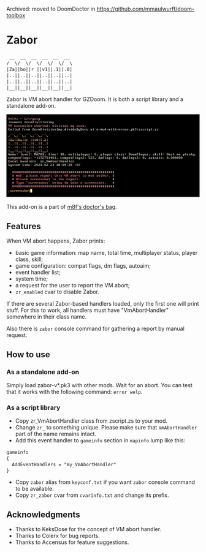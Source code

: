Archived: moved to DoomDoctor in https://github.com/mmaulwurff/doom-toolbox

# Zabor

```
 __  __  __  __  __  __
/  \/  \/  \/  \/  \/  \
|Za||bo||r ||v1||.1||.0|
|..||..||..||..||..||..|
|..||..||..||..||..||..|
|__||__||__||__||__||__|
```

Zabor is VM abort handler for GZDoom. It is both a script library and a
standalone add-on.

![screenshot](screenshots/screenshot1.png)

This add-on is a part of [m8f's doctor's bag](https://mmaulwurff.github.io/pages/doctors-bag).

## Features

When VM abort happens, Zabor prints:
- basic game information: map name, total time, multiplayer status, player
  class, skill;
- game configuration: compat flags, dm flags, autoaim;
- event handler list;
- system time;
- a request for the user to report the VM abort;
- `zr_enabled` cvar to disable Zabor.

If there are several Zabor-based handlers loaded, only the first one will print
stuff. For this to work, all handlers must have "VmAbortHandler" somewhere in
their class name.

Also there is `zabor` console command for gathering a report by manual request.

## How to use

### As a standalone add-on

Simply load zabor-v*.pk3 with other mods. Wait for an abort. You can test that
it works with the following command: `error welp`.

### As a script library

- Copy zr_VmAbortHandler class from zscript.zs to your mod.
- Change `zr_` to something unique. Please make sure that `VmAbortHandler` part
   of the name remains intact.
- Add this event handler to `gameinfo` section in `mapinfo` lump like this:

```
gameinfo
{
  AddEventHandlers = "my_VmAbortHandler"
}
```

- Copy `zabor` alias from `keyconf.txt` if you want `zabor` console command to
  be available.
- Copy `zr_zabor` cvar from `cvarinfo.txt` and change its prefix.


## Acknowledgments

- Thanks to KeksDose for the concept of VM abort handler.
- Thanks to Colerx for bug reports.
- Thanks to Accensus for feature suggestions.
